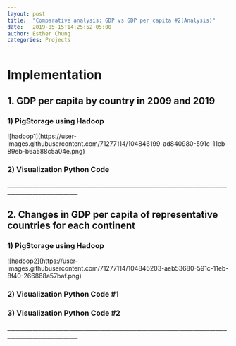 ```yaml
---
layout: post
title:  "Comparative analysis: GDP vs GDP per capita #2(Analysis)"
date:   2019-05-15T14:25:52-05:00
author: Esther Chung
categories: Projects
---
```

<h1 id="headings">Implementation</h1>

<h2>1. GDP per capita by country in 2009 and 2019</h2>
<h3>1) PigStorage using Hadoop</h2>
![hadoop1](https://user-images.githubusercontent.com/71277114/104846199-ad840980-591c-11eb-89eb-b6a588c5a04e.png)

<h3>2) Visualization Python Code</h2>
<script src="https://gist.github.com/esther-chung/98b970b451826c429ba04fc40e55db95.js"></script>

<p> _______________________________________________________________________________________________________</p>

<p></p>
<h2>2. Changes in GDP per capita of representative countries for each continent</h2>
<h3>1) PigStorage using Hadoop</h2>
![hadoop2](https://user-images.githubusercontent.com/71277114/104846203-aeb53680-591c-11eb-8f40-266868a57baf.png)

<h3>2) Visualization Python Code #1</h2>
<script src="https://gist.github.com/esther-chung/faaecbb372c212b627e760c4e6ac0964.js"></script>

<h3>3) Visualization Python Code #2</h2>
<script src="https://gist.github.com/esther-chung/62c9289e1198296b96944ec5d1b370ab.js"></script>

<p> _______________________________________________________________________________________________________</p>

